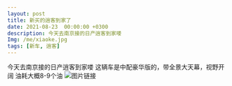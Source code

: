 ```yaml
---
layout: post
title: 新买的逍客到家了
date: 2021-08-23  00:00:00 +0300
description: 今天去南京接的日产逍客到家喽
Img: /me/xiaoke.jpg
tags: [新车, 逍客]
---
```

今天去南京接的日产逍客到家喽
这辆车是中配豪华版的，带全景大天幕，视野开阔
油耗大概8-9个油
![图片链接]({{site.baseurl}}/assets/img/me/xiaoke2.jpg)
